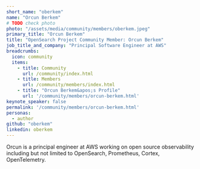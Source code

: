 ```yaml
---
short_name: "oberkem"
name: "Orcun Berkem"
# TODO check photo
photo: "/assets/media/community/members/oberkem.jpeg"
primary_title: "Orcun Berkem"
title: "OpenSearch Project Community Member: Orcun Berkem"
job_title_and_company: "Principal Software Engineer at AWS"
breadcrumbs:
  icon: community
  items:
    - title: Community
      url: /community/index.html
    - title: Members
      url: /community/members/index.html
    - title: "Orcun Berkem&apos;s Profile"
      url: '/community/members/orcun-berkem.html'
keynote_speaker: false
permalink: '/community/members/orcun-berkem.html'
personas:
  - author
github: "oberkem"
linkedin: oberkem
---
```


Orcun is a principal engineer at AWS working on open source observability including but not limited to OpenSearch, Prometheus, Cortex, OpenTelemetry.
